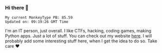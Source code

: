 ### Hi there 👋
<!-- PB START -->
```
My current MonkeyType PB: 85.59
Updated on: 09:19:26 GMT Time
```
<!-- PB END -->
I'm an IT person, just overall. I like CTFs, hacking, coding games, making Python apps. Just a lot of stuff.
You can check out my website [here](https://skill3472.github.io/).
I will probably add some interesting stuff here, when I get the idea to do so. Take care ❤️
